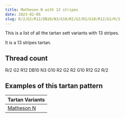 ```yaml
---
title: Matheson N with 13 stripes
date: 2023-02-05
slug: R/2/G2/R12/DB10/N3/G10/R2/G2/R2/G10/R12/G2/R/2
---
```

This is a list of all the tartan sett variants with 13 stripes.

It is a 13 stripes tartan.


## Thread count
R/2 G2 R12 DB10 N3 G10 R2 G2 R2 G10 R12 G2 R/2

## Examples of this tartan pattern

| Tartan Variants |
|---------------|
| [Matheson N](/variants/r/2/g2/r12/db10/n3/g10/r2/g2/r2/g10/r12/g2/r/2-db000064-g004c00-nd0d0d0-rc80000)||
